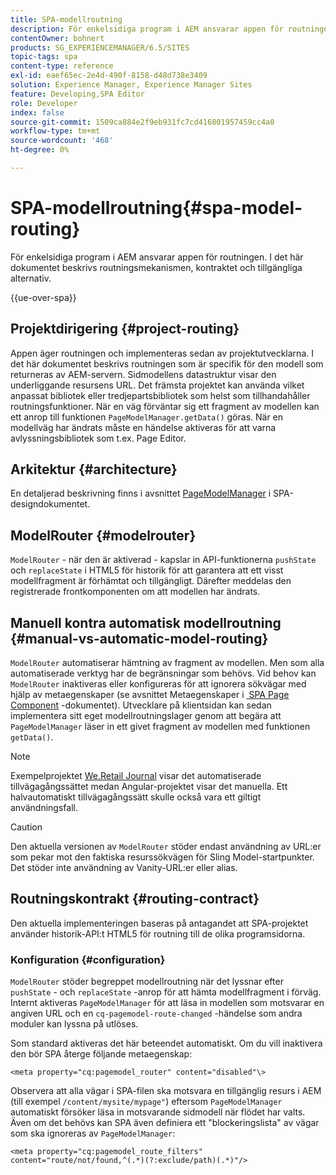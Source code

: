 ```yaml
---
title: SPA-modellroutning
description: För enkelsidiga program i AEM ansvarar appen för routningen. I det här dokumentet beskrivs routningsmekanismen, kontraktet och tillgängliga alternativ.
contentOwner: bohnert
products: SG_EXPERIENCEMANAGER/6.5/SITES
topic-tags: spa
content-type: reference
exl-id: eaef65ec-2e4d-490f-8158-d48d738e3409
solution: Experience Manager, Experience Manager Sites
feature: Developing,SPA Editor
role: Developer
index: false
source-git-commit: 1509ca884e2f9eb931fc7cd416801957459cc4a0
workflow-type: tm+mt
source-wordcount: '468'
ht-degree: 0%

---
```



# SPA-modellroutning{#spa-model-routing}

För enkelsidiga program i AEM ansvarar appen för routningen. I det här dokumentet beskrivs routningsmekanismen, kontraktet och tillgängliga alternativ.

{{ue-over-spa}}

## Projektdirigering {#project-routing}

Appen äger routningen och implementeras sedan av projektutvecklarna. I det här dokumentet beskrivs routningen som är specifik för den modell som returneras av AEM-servern. Sidmodellens datastruktur visar den underliggande resursens URL. Det främsta projektet kan använda vilket anpassat bibliotek eller tredjepartsbibliotek som helst som tillhandahåller routningsfunktioner. När en väg förväntar sig ett fragment av modellen kan ett anrop till funktionen `PageModelManager.getData()` göras. När en modellväg har ändrats måste en händelse aktiveras för att varna avlyssningsbibliotek som t.ex. Page Editor.

## Arkitektur {#architecture}

En detaljerad beskrivning finns i avsnittet [PageModelManager](/help/sites-developing/spa-blueprint.md#pagemodelmanager) i SPA-designdokumentet.

## ModelRouter {#modelrouter}

`ModelRouter` - när den är aktiverad - kapslar in API-funktionerna `pushState` och `replaceState` i HTML5 för historik för att garantera att ett visst modellfragment är förhämtat och tillgängligt. Därefter meddelas den registrerade frontkomponenten om att modellen har ändrats.

## Manuell kontra automatisk modellroutning {#manual-vs-automatic-model-routing}

`ModelRouter` automatiserar hämtning av fragment av modellen. Men som alla automatiserade verktyg har de begränsningar som behövs. Vid behov kan `ModelRouter` inaktiveras eller konfigureras för att ignorera sökvägar med hjälp av metaegenskaper (se avsnittet Metaegenskaper i [&#x200B; SPA Page Component &#x200B;](/help/sites-developing/spa-page-component.md) -dokumentet). Utvecklare på klientsidan kan sedan implementera sitt eget modellroutningslager genom att begära att `PageModelManager` läser in ett givet fragment av modellen med funktionen `getData()`.

>[!NOTE]
>
>Exempelprojektet [We.Retail Journal](https://github.com/adobe/aem-sample-we-retail-journal) visar det automatiserade tillvägagångssättet medan Angular-projektet visar det manuella. Ett halvautomatiskt tillvägagångssätt skulle också vara ett giltigt användningsfall.

>[!CAUTION]
>
>Den aktuella versionen av `ModelRouter` stöder endast användning av URL:er som pekar mot den faktiska resurssökvägen för Sling Model-startpunkter. Det stöder inte användning av Vanity-URL:er eller alias.

## Routningskontrakt {#routing-contract}

Den aktuella implementeringen baseras på antagandet att SPA-projektet använder historik-API:t HTML5 för routning till de olika programsidorna.

### Konfiguration {#configuration}

`ModelRouter` stöder begreppet modellroutning när det lyssnar efter `pushState` - och `replaceState` -anrop för att hämta modellfragment i förväg. Internt aktiveras `PageModelManager` för att läsa in modellen som motsvarar en angiven URL och en `cq-pagemodel-route-changed` -händelse som andra moduler kan lyssna på utlöses.

Som standard aktiveras det här beteendet automatiskt. Om du vill inaktivera den bör SPA återge följande metaegenskap:

```
<meta property="cq:pagemodel_router" content="disabled"\>
```

Observera att alla vägar i SPA-filen ska motsvara en tillgänglig resurs i AEM (till exempel `/content/mysite/mypage"`) eftersom `PageModelManager` automatiskt försöker läsa in motsvarande sidmodell när flödet har valts. Även om det behövs kan SPA även definiera ett &quot;blockeringslista&quot; av vägar som ska ignoreras av `PageModelManager`:

```
<meta property="cq:pagemodel_route_filters" content="route/not/found,^(.*)(?:exclude/path)(.*)"/>
```
